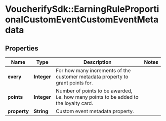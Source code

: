 # VoucherifySdk::EarningRuleProportionalCustomEventCustomEventMetadata

## Properties

| Name | Type | Description | Notes |
| ---- | ---- | ----------- | ----- |
| **every** | **Integer** | For how many increments of the customer metadata property to grant points for. |  |
| **points** | **Integer** | Number of points to be awarded, i.e. how many points to be added to the loyalty card. |  |
| **property** | **String** |  Custom event metadata property. |  |

